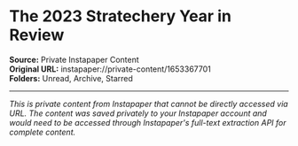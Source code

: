 # The 2023 Stratechery Year in Review

**Source:** Private Instapaper Content  
**Original URL:** instapaper://private-content/1653367701  
**Folders:** Unread, Archive, Starred  

---

*This is private content from Instapaper that cannot be directly accessed via URL. The content was saved privately to your Instapaper account and would need to be accessed through Instapaper's full-text extraction API for complete content.*